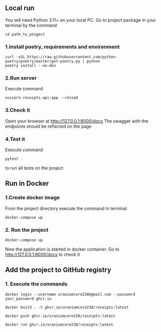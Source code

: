 ## Local run

You will need Python 3.11+ on your local PC. Go to project package in your terminal by the command
```
cd path_to_ptogect
```
### 1.Install poetry, requirements and environment
```
curl -sSL https://raw.githubusercontent.com/python-poetry/poetry/master/get-poetry.py | python
poetry install --no-dev
```
### 2.Run server
Execute command
```
uvicorn receipts.api:app --reload
```
### 3.Check it
Open your browser at http://127.0.0.1:8000/docs
The swagger with the endpoints should be reflected on the page

### 4.Test it
Execute command
```
pytest .
```
to run all tests on the project

## Run in Docker

### 1.Create docker image
From the project directory execute the command in terminal
```
docker-compose up
```

### 2. Run the project
```
docker-compose up
```
Now the application is started in docker container. Go to http://127.0.0.1:8000/docs to check it

## Add the project to GitHub registry
### 1. Execute the commands
```
docker login --username uraniumcore238@gmail.com --password your_password ghcr.io
```
```
docker build . -t ghcr.io/uraniumcore238/receipts:latest
```
```
docker push ghcr.io/uraniumcore238/receipts:latest
```
```
docker run ghcr.io/uraniumcore238/receipts:latest
```
